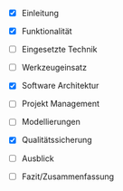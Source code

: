 - [x] Einleitung  
- [x] Funktionalität  
- [ ] Eingesetzte Technik  
- [ ] Werkzeugeinsatz  
- [x] Software Architektur  
- [ ] Projekt Management  
- [ ] Modellierungen  
- [x] Qualitätssicherung  
- [ ] Ausblick  
- [ ] Fazit/Zusammenfassung  

